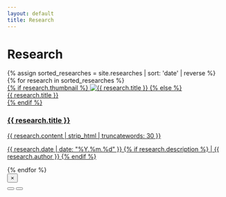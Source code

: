 ```yaml
---
layout: default
title: Research
---
```


<script src="/assets/js/research.js"></script>
<div class="research-container container">
  <h1 class="page-title">Research</h1>

  <div class="research-grid">
    {% assign sorted_researches = site.researches | sort: 'date' | reverse %}
    {% for research in sorted_researches %}
    <div class="research-item" data-category="{{ research.category }}">
      <a href="{{ research.url }}">
        <div class="item-image">
          {% if research.thumbnail %}
          <img src="{{ research.thumbnail }}" alt="{{ research.title }}">
          {% else %}
          <div class="alt-text">
            <span>{{ research.title }}</span>
          </div>
          {% endif %}
        </div>
        <div class="item-info">
          <h3>{{ research.title }}</h3>
          <p class="content">{{ research.content | strip_html | truncatewords: 30 }}</p>
          <p class="date">{{ research.date | date: "%Y.%m.%d" }} 
            {% if research.description %}
            | {{ research.author }}
            {% endif %}
          </p>
          <!-- {% if research.description %}
          <p class="description">{{ research.description }}</p>
          {% endif %} -->
        </div>
      </a>
    </div>
    {% endfor %}
  </div>
</div>

<div class="research-modal">
  <button class="modal-close">×</button>
  <div class="modal-content">
    <img src="" alt="">
  </div>
  <button class="modal-prev"></button>
  <button class="modal-next"></button>
</div>
